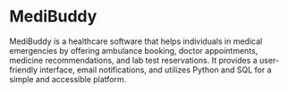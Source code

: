 # MediBuddy
MediBuddy is a healthcare software that helps individuals in medical emergencies by offering ambulance booking, doctor appointments, medicine recommendations, and lab test reservations. It provides a user-friendly interface, email notifications, and utilizes Python and SQL for a simple and accessible platform.
